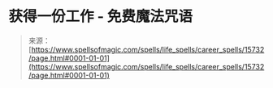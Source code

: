 <!--yml

分类：未分类

日期：2024年06月12日 18:55:18

-->

# 获得一份工作 - 免费魔法咒语

> 来源：[https://www.spellsofmagic.com/spells/life_spells/career_spells/15732/page.html#0001-01-01](https://www.spellsofmagic.com/spells/life_spells/career_spells/15732/page.html#0001-01-01)
